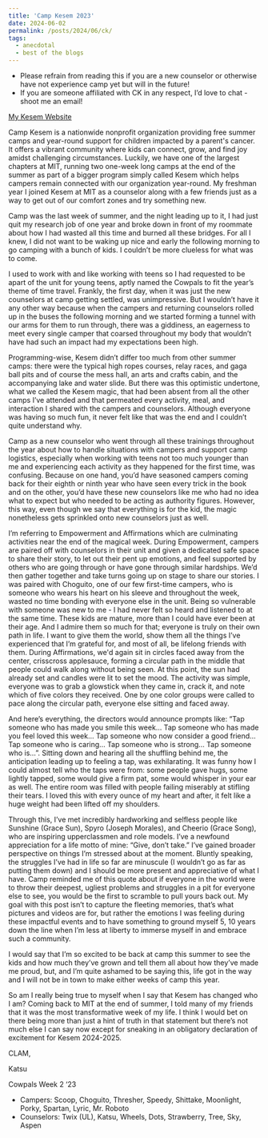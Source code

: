 ```yaml
---
title: 'Camp Kesem 2023'
date: 2024-06-02
permalink: /posts/2024/06/ck/
tags:
  - anecdotal
  - best of the blogs
---
```


- Please refrain from reading this if you are a new counselor or otherwise have not experience camp yet but will in the future!
- If you are someone affiliated with CK in any respect, I’d love to chat - shoot me an email!

[My Kesem Website](https://donate.kesem.org/fundraiser/5097305)

Camp Kesem is a nationwide nonprofit organization providing free summer camps and year-round support for children impacted by a parent's cancer. It offers a vibrant community where kids can connect, grow, and find joy amidst challenging circumstances. Luckily, we have one of the largest chapters at MIT, running two one-week long camps at the end of the summer as part of a bigger program simply called Kesem which helps campers remain connected with our organization year-round. My freshman year I joined Kesem at MIT as a counselor along with a few friends just as a way to get out of our comfort zones and try something new. 

Camp was the last week of summer, and the night leading up to it, I had just quit my research job of one year and broke down in front of my roommate about how I had wasted all this time and burned all these bridges. For all I knew, I did not want to be waking up nice and early the following morning to go camping with a bunch of kids. I couldn’t be more clueless for what was to come.

I used to work with and like working with teens so I had requested to be apart of the unit for young teens, aptly named the Cowpals to fit the year’s theme of time travel. Frankly, the first day, when it was just the new counselors at camp getting settled, was unimpressive. But I wouldn’t have it any other way because when the campers and returning counselors rolled up in the buses the following morning and we started forming a tunnel with our arms for them to run through, there was a giddiness, an eagerness to meet every single camper that coarsed throughout my body that wouldn’t have had such an impact had my expectations been high. 

Programming-wise, Kesem didn’t differ too much from other summer camps: there were the typical high ropes courses, relay races, and gaga ball pits and of course the mess hall, an arts and crafts cabin, and the accompanying lake and water slide. But there was this optimistic undertone, what we called the Kesem magic, that had been absent from all the other camps I’ve attended and that permeated every activity, meal, and interaction I shared with the campers and counselors. Although everyone was having so much fun, it never felt like that was the end and I couldn’t quite understand why. 

Camp as a new counselor who went through all these trainings throughout the year about how to handle situations with campers and support camp logistics, especially when working with teens not too much younger than me and experiencing each activity as they happened for the first time, was confusing. Because on one hand, you’d have seasoned campers coming back for their eighth or ninth year who have seen every trick in the book and on the other, you’d have these new counselors like me who had no idea what to expect but who needed to be acting as authority figures. However, this way, even though we say that everything is for the kid, the magic nonetheless gets sprinkled onto new counselors just as well.

I’m referring to Empowerment and Affirmations which are culminating activities near the end of the magical week. During Empowerment, campers are paired off with counselors in their unit and given a dedicated safe space to share their story, to let out their pent up emotions, and feel supported by others who are going through or have gone through similar hardships. We’d then gather together and take turns going up on stage to share our stories. I was paired with Choguito, one of our few first-time campers, who is someone who wears his heart on his sleeve and throughout the week, wasted no time bonding with everyone else in the unit. Being so vulnerable with someone was new to me - I had never felt so heard and listened to at the same time. These kids are mature, more than I could have ever been at their age. And I admire them so much for that; everyone is truly on their own path in life. I want to give them the world, show them all the things I’ve experienced that I’m grateful for, and most of all, be lifelong friends with them. During Affirmations, we'd again sit in circles faced away from the center, crisscross applesauce, forming a circular path in the middle that people could walk along without being seen. At this point, the sun had already set and candles were lit to set the mood. The activity was simple, everyone was to grab a glowstick when they came in, crack it, and note which of five colors they received. One by one color groups were called to pace along the circular path, everyone else sitting and faced away. 

And here’s everything, the directors would announce prompts like: “Tap someone who has made you smile this week… Tap someone who has made you feel loved this week… Tap someone who now consider a good friend… Tap someone who is caring… Tap someone who is strong… Tap someone who is…”. Sitting down and hearing all the shuffling behind me, the anticipation leading up to feeling a tap, was exhilarating. It was funny how I could almost tell who the taps were from: some people gave hugs, some lightly tapped, some would give a firm pat, some would whisper in your ear as well. The entire room was filled with people failing miserably at stifling their tears. I loved this with every ounce of my heart and after, it felt like a huge weight had been lifted off my shoulders.

Through this, I’ve met incredibly hardworking and selfless people like Sunshine (Grace Sun), Spyro (Joseph Morales), and Cheerio (Grace Song), who are inspiring upperclassmen and role models. I’ve a newfound appreciation for a life motto of mine: “Give, don’t take.” I’ve gained broader perspective on things I’m stressed about at the moment. Bluntly speaking, the struggles I’ve had in life so far are minuscule (I wouldn’t go as far as putting them down) and I should be more present and appreciative of what I have. Camp reminded me of this quote about if everyone in the world were to throw their deepest, ugliest problems and struggles in a pit for everyone else to see, you would be the first to scramble to pull yours back out. My goal with this post isn’t to capture the fleeting memories, that’s what pictures and videos are for, but rather the emotions I was feeling during these impactful events and to have something to ground myself 5, 10 years down the line when I’m less at liberty to immerse myself in and embrace such a community.

I would say that I’m so excited to be back at camp this summer to see the kids and how much they’ve grown and tell them all about how they’ve made me proud, but, and I’m quite ashamed to be saying this, life got in the way and I will not be in town to make either weeks of camp this year.

So am I really being true to myself when I say that Kesem has changed who I am? Coming back to MIT at the end of summer, I told many of my friends that it was the most transformative week of my life. I think I would bet on there being more than just a hint of truth in that statement but there’s not much else I can say now except for sneaking in an obligatory declaration of excitement for Kesem 2024-2025.

CLAM,

Katsu

Cowpals Week 2 ‘23
- Campers: Scoop, Choguito, Thresher, Speedy, Shittake, Moonlight, Porky, Spartan, Lyric, Mr. Roboto
- Counselors: Twix (UL), Katsu, Wheels, Dots, Strawberry, Tree, Sky, Aspen
